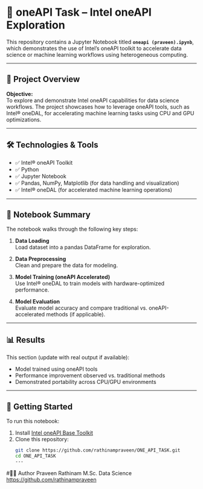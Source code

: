 # 🧠 oneAPI Task – Intel oneAPI Exploration

This repository contains a Jupyter Notebook titled **`oneapi (praveen).ipynb`**, which demonstrates the use of Intel’s oneAPI toolkit to accelerate data science or machine learning workflows using heterogeneous computing.

---

## 📂 Project Overview

**Objective:**  
To explore and demonstrate Intel oneAPI capabilities for data science workflows. The project showcases how to leverage oneAPI tools, such as Intel® oneDAL, for accelerating machine learning tasks using CPU and GPU optimizations.

---

## 🛠️ Technologies & Tools

- ✅ Intel® oneAPI Toolkit  
- ✅ Python  
- ✅ Jupyter Notebook  
- ✅ Pandas, NumPy, Matplotlib (for data handling and visualization)  
- ✅ Intel® oneDAL (for accelerated machine learning operations)

---

## 📑 Notebook Summary

The notebook walks through the following key steps:

1. **Data Loading**  
   Load dataset into a pandas DataFrame for exploration.

2. **Data Preprocessing**  
   Clean and prepare the data for modeling.

3. **Model Training (oneAPI Accelerated)**  
   Use Intel® oneDAL to train models with hardware-optimized performance.

4. **Model Evaluation**  
   Evaluate model accuracy and compare traditional vs. oneAPI-accelerated methods (if applicable).

---

## 📊 Results

This section (update with real output if available):

- Model trained using oneAPI tools  
- Performance improvement observed vs. traditional methods  
- Demonstrated portability across CPU/GPU environments

---

## 🚀 Getting Started

To run this notebook:

1. Install [Intel oneAPI Base Toolkit](https://www.intel.com/content/www/us/en/developer/tools/oneapi/base-toolkit-download.html)
2. Clone this repository:
   ```bash
   git clone https://github.com/rathinampraveen/ONE_API_TASK.git
   cd ONE_API_TASK
   ---
#🙋‍♂️ Author
Praveen Rathinam
M.Sc. Data Science
https://github.com/rathinampraveen

